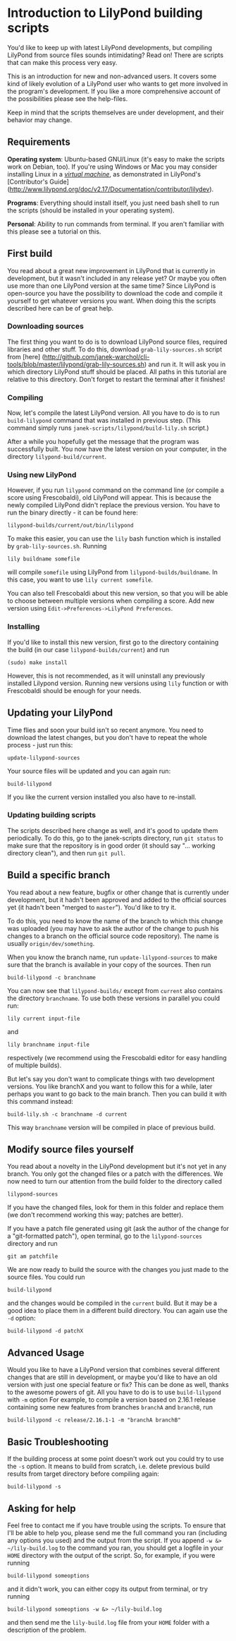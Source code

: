 Introduction to LilyPond building scripts
=========================================

You'd like to keep up with latest LilyPond developments, but
compiling LilyPond from source files sounds intimidating?
Read on! There are scripts that can make this process very easy.

This is an introduction for new and non-advanced users. It covers
some kind of likely evolution of a LilyPond user who wants to
get more involved in the program's development. If you like a
more comprehensive account of the possibilities please see the
help-files.

Keep in mind that the scripts themselves are under development,
and their behavior may change.


Requirements
------------

**Operating system**:
Ubuntu-based GNU/Linux (it's easy to make the scripts work on Debian, too).
If you're using Windows or Mac you may consider installing Linux
in a [_virtual machine_](http://en.wikipedia.org/wiki/Virtual_machine),
as demonstrated in LilyPond's [Contributor's Guide]
(http://www.lilypond.org/doc/v2.17/Documentation/contributor/lilydev).

**Programs**: Everything should install itself, you just need bash
shell to run the scripts (should be installed in your operating system).

**Personal**: Ability to run commands from terminal. If you aren't
familiar with this please see a tutorial on this.


First build
-----------

You read about a great new improvement in LilyPond that is
currently in development, but it wasn't included in any release
yet?  Or maybe you often use more than one LilyPond version at
the same time?  Since LilyPond is open-source you have the
possibility to download the code and compile it yourself to get
whatever versions you want.  When doing this the scripts
described here can be of great help.

### Downloading sources

The first thing you want to do is to download LilyPond source files,
required libraries and other stuff.
To do this, download `grab-lily-sources.sh` script from [here]
(http://github.com/janek-warchol/cli-tools/blob/master/lilypond/grab-lily-sources.sh)
and run it.
It will ask you in which directory LilyPond stuff should be placed.
All paths in this tutorial are relative to this directory.
Don't forget to restart the terminal after it finishes!

### Compiling

Now, let's compile the latest LilyPond version. All you have to do
is to run `build-lilypond` command that was installed in previous step.
(This command simply runs `janek-scripts/lilypond/build-lily.sh` script.)

After a while you hopefully get the message that the program was
successfully built. You now have the latest version on your
computer, in the directory `lilypond-build/current`.

### Using new LilyPond

However, if you run `lilypond` command on the command line (or compile
a score using Frescobaldi), old LilyPond will appear.  This is because
the newly compiled LilyPond didn't replace the previous version.
You have to run the binary directly - it can be found here:

    lilypond-builds/current/out/bin/lilypond

To make this easier, you can use the `lily` bash function which is
installed by `grab-lily-sources.sh`.  Running

    lily buildname somefile

will compile `somefile` using LilyPond from `lilypond-builds/buildname`.
In this case, you want to use `lily current somefile`.

You can also tell Frescobaldi about this new version, so that you
will be able to choose between multiple versions when compiling a score.
Add new version using `Edit->Preferences->LilyPond Preferences`.

### Installing

If you'd like to install this new version, first go to the directory
containing the build (in our case `lilypond-builds/current`) and run

    (sudo) make install

However, this is not recommended, as it will uninstall any previously
installed Lilypond version.  Running new versions using `lily` function
or with Frescobaldi should be enough for your needs.


Updating your LilyPond
----------------------

Time flies and soon your build isn't so recent anymore. You need
to download the latest changes, but you don't have to repeat the
whole process - just run this:

    update-lilypond-sources

Your source files will be updated and you can again run:

    build-lilypond

If you like the current version installed you also have to
re-install.

### Updating building scripts

The scripts described here change as well, and it's good to update
them periodically.  To do this, go to the janek-scripts directory,
run `git status` to make sure that the repository is in good order
(it should say "... working directory clean"), and then run
`git pull`.


Build a specific branch
-----------------------

You read about a new feature, bugfix or other change that is currently
under development, but it hadn't been approved and added to the official
sources yet (it hadn't been "merged to `master`").  You'd like to try it.

To do this, you need to know the name of the branch to which this change
was uploaded (you may have to ask the author of the change to push his
changes to a branch on the official source code repository). The name
is usually `origin/dev/something`.

When you know the branch name, run `update-lilypond-sources` to make
sure that the branch is available in your copy of the sources. Then run

    build-lilypond -c branchname

You can now see that `lilypond-builds/` except from `current` also
contains the directory `branchname`. To use both these versions in
parallel you could run:

    lily current input-file

and

    lily branchname input-file

respectively (we recommend using the Frescobaldi editor for easy
handling of multiple builds).

But let's say you don't want to complicate things with two
development versions. You like branchX and you want to follow
this for a while, later perhaps you want to go back to the main
branch. Then you can build it with this command instead:

    build-lily.sh -c branchname -d current

This way `branchname` version will be compiled in place of previous
build.


Modify source files yourself
----------------------------

You read about a novelty in the LilyPond development but it's not
yet in any branch. You only got the changed files or a patch with
the differences. We now need to turn our attention from the build
folder to the directory called

    lilypond-sources

If you have the changed files, look for them in this folder and
replace them (we don't recommend working this way; patches are better).

If you have a patch file generated using git (ask the author of
the change for a "git-formatted patch"), open terminal, go to the
`lilypond-sources` directory and run

    git am patchfile

We are now ready to build the source with the changes you just
made to the source files. You could run

    build-lilypond

and the changes would be compiled in the `current` build. But it
may be a good idea to place them in a different build directory.
You can again use the `-d` option:

    build-lilypond -d patchX


Advanced Usage
--------------

Would you like to have a LilyPond version that combines several
different changes that are still in development, or maybe you'd
like to have an old version with just one special feature or fix?
This can be done as well, thanks to the awesome powers of git.
All you have to do is to use `build-lilypond` with `-m` option
For example, to compile a version based on 2.16.1 release containing
some new features from branches `branchA` and `branchB`, run

    build-lilypond -c release/2.16.1-1 -m "branchA branchB"


Basic Troubleshooting
---------------------

If the building process at some point doesn't work out you could
try to use the `-s` option. It means to build from scratch, i.e.
delete previous build results from target directory before
compiling again:

    build-lilypond -s


Asking for help
---------------

Feel free to contact me if you have trouble using the scripts.
To ensure that I'll be able to help you, please send me the full
command you ran (including any options you used) and the output
from the script.  If you append `-w &> ~/lily-build.log` to the
command you ran, you should get a logfile in your `HOME` directory
with the output of the script.  So, for example, if you were running

    build-lilypond someoptions

and it didn't work, you can either copy its output from terminal,
or try running

    build-lilypond someoptions -w &> ~/lily-build.log

and then send me the `lily-build.log` file from your `HOME` folder
with a description of the problem.

